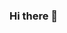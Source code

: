 ### Hi there 👋
<!--
[![Yiyiyimu's github stats](https://github-readme-stats.vercel.app/api?username=yiyiyimu&count_private=true&show_icons=true)](https://github.com/anuraghazra/github-readme-stats)
**Yiyiyimu/Yiyiyimu** is a ✨ _special_ ✨ repository because its `README.md` (this file) appears on your GitHub profile.

Here are some ideas to get you started:

- 🔭 I’m currently working on ...
- 🌱 I’m currently learning ...
- 👯 I’m looking to collaborate on ...
- 🤔 I’m looking for help with ...
- 💬 Ask me about ...
- 📫 How to reach me: ...
- 😄 Pronouns: ...
- ⚡ Fun fact: ...
-->

